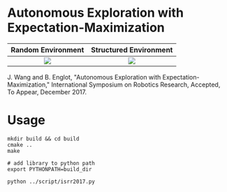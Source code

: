 # Autonomous Exploration with Expectation-Maximization

Random Environment         |  Structured Environment
:-------------------------:|:-------------------------:
![](./figures/isrr2017_random.gif)  |  ![](./figures/isrr2017_structured.gif)

J. Wang and B. Englot, "Autonomous Exploration with Expectation-Maximization," International Symposium on Robotics Research, Accepted, To Appear, December 2017.

# Usage

```
mkdir build && cd build
cmake ..
make

# add library to python path
export PYTHONPATH=build_dir

python ../script/isrr2017.py
```